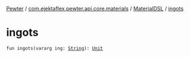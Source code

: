 [Pewter](../../index.md) / [com.ejektaflex.pewter.api.core.materials](../index.md) / [MaterialDSL](index.md) / [ingots](./ingots.md)

# ingots

`fun ingots(vararg ing: `[`String`](https://kotlinlang.org/api/latest/jvm/stdlib/kotlin/-string/index.html)`): `[`Unit`](https://kotlinlang.org/api/latest/jvm/stdlib/kotlin/-unit/index.html)